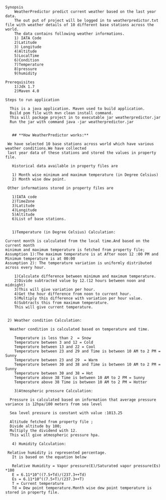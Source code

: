 	Synopsis 
		WeatherPredictor predict current weather based on the last year data.
	    The out put of project will be logged in to weatherpredictor.txt file with weather details of 10 different base stations across the world.
	    The data contains following weather informations.
		1) IATA Code	
		2)Latitude
		3) Longitude
		4)Altitude
		5)LocalTime
		6)Condition	
		7)Temperature
		8)pressure
		9)humidity
		
	Prerequisites	
		1)Jdk 1.7
		2)Maven 4.0
		
	Steps to run application
				
	  This is a java application. Maven used to build application.
	  Build pom file with mvn clean install command.
	  This will package project in to executable jar weatherpredictor.jar
	  Run the jar with command java -jar weatherpredictor.jar
	  	
	
       ## **How WeatherPredictor works:**
 
     We have selected 10 base stations across world which have various weather conditions.We have collected
	 last year data of these stations and stored the values in property file.
	   
	   Historical data available in property files are
	   
	   1) Month wise minimum and maximum temperature (in Degree Celsius)
	   2) Month wise dew point.
	   
     Other informations stored in property files are	
    
	   1)IATA code
	   2)TimeZone
	   3)Latitude
	   4)Longitude
	   5)Altitude
	   6)List of base stations.
	   
	
       1)Temperature (in Degree Celsius) Calculation:
	
    Current month is calculated from the local time.And based on the current month 
	minimum and maximum temperature is fetched from property file;
	Assumption 1):The maximum temperature is at After noon 12 :00 PM and Minimum temperature is at 00:00
	Assumption 2): The temperature variation is uniformly distributed across every hour.
		
		1)Calculate difference between minimum and maximum temperature.
		2)Divide subtracted value by 12.(12 hours between noon and midnight) 
		3)This will give variation per hour.
		4)Get the hour difference from noon to current hour.
		5)Multiply this difference with variation per hour value.
		6)Subtracts this from maximum temperature.
		This will give current temperature.
		
		
     2) Weather condition Calculation:
  
      Weather condition is calculated based on temperature and time.
	 
    	Temperature is less than 2  = Snow
		Temperature between 3 and 12 = Cold
		Temperature between 13 and 22 = Cool
		Temperature between 23 and 29 and Time is between 10 AM to 2 PM = Sunny
		Temperature between 23 and 29  = Warm
		Temperature between 30 and 38 and Time is between 10 AM to 2 PM = Sunny
		Temperature between 30 and 38 = Hot
		Temperature above 38 Time is between 10 AM to 2 PM = Sunny
		Temperature above 38 Time is between 10 AM to 2 PM = Hotter
		
        3)Atmospheric pressure Calculation:
  
      Pressure is calculated based on information that average pressure variance is 12hpa/100 meters from sea level
	  
	  Sea level pressure is constant with value :1013.25
	  
	  Altitude fetched from property file ;
	  Divide altitude by 100;
	  Multiply the dividend with 12.
	  This will give atmospheric pressure hpa.
	  
       4) Humidity Calculation:  
	
	 Relative humidity is represented percentage.
	   It is based on the equation below
	   
	   Relative Humidity = Vapor pressure(E)/Saturated vapor pressure(Es) *100	   
	   E = 6.11*10^((7.5+Td)/(237.3++Td)
	   Es = 6.11*10^((7.5+T)/(237.3++T)
	   T = Current temperature
	   Td = Dew point temperature.Month wise dew point temperature is stored in property file.
	   
	  
	  
	  
	 
	   
	   
	   
	   
	  
	   
	   
	   
	   
	  
	  
	  

     


	  
	
	   
	   
	
	   
  
